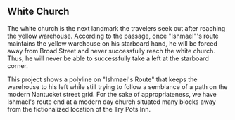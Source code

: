 ## White Church

The white church is the next landmark the travelers seek out after reaching the yellow warehouse. According to the passage, once "Ishmael"'s route maintains the yellow warehouse on his starboard hand, he will be forced away from Broad Street and never successfully reach the white church. Thus, he will never be able to successfully take a left at the starboard corner. 

This project shows a polyline on "Ishmael's Route" that keeps the warehouse to his left while still trying to follow a semblance of a path on the modern Nantucket street grid. For the sake of appropriateness, we have Ishmael's route end at a modern day church situated many blocks away from the fictionalized location of the Try Pots Inn. 